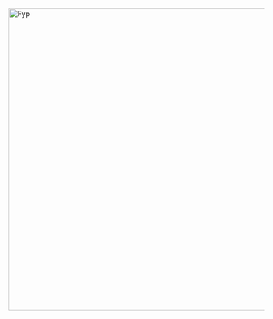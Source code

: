 <img width="594" alt="Fyp" src="https://user-images.githubusercontent.com/61734988/222952686-1faae2b6-3686-4f27-9cb7-0d31d79ce309.png">
